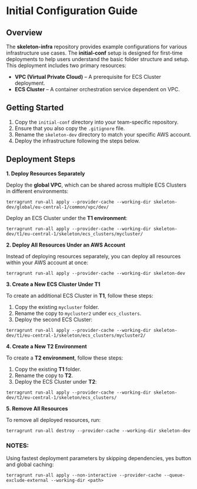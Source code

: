 # Initial Configuration Guide

## Overview

The **skeleton-infra** repository provides example configurations for various infrastructure use cases. The **initial-conf** setup is designed for first-time deployments to help users understand the basic folder structure and setup. This deployment includes two primary resources:

* **VPC (Virtual Private Cloud)** – A prerequisite for ECS Cluster deployment.
* **ECS Cluster** – A container orchestration service dependent on VPC.

## Getting Started

1. Copy the `initial-conf` directory into your team-specific repository.
2. Ensure that you also copy the `.gitignore` file.
3. Rename the `skeleton-dev` directory to match your specific AWS account.
4. Deploy the infrastructure following the steps below.

## Deployment Steps

**1. Deploy Resources Separately**

Deploy the **global VPC**, which can be shared across multiple ECS Clusters in different environments:

```
terragrunt run-all apply --provider-cache --working-dir skeleton-dev/global/eu-central-1/common/vpc/dev/
```

Deploy an ECS Cluster under the **T1 environment**:

```
terragrunt run-all apply --provider-cache --working-dir skeleton-dev/t1/eu-central-1/skeleton/ecs_clusters/mycluster/
```

**2. Deploy All Resources Under an AWS Account**

Instead of deploying resources separately, you can deploy all resources within your AWS account at once:

```
terragrunt run-all apply --provider-cache --working-dir skeleton-dev
```

**3. Create a New ECS Cluster Under T1**

To create an additional ECS Cluster in **T1**, follow these steps:

1. Copy the existing `mycluster` folder.
2. Rename the copy to `mycluster2` under `ecs_clusters`.
3. Deploy the second ECS Cluster:

```
terragrunt run-all apply --provider-cache --working-dir skeleton-dev/t1/eu-central-1/skeleton/ecs_clusters/mycluster2/
```

**4. Create a New T2 Environment**

To create a **T2 environment**, follow these steps:

1. Copy the existing **T1** folder.
2. Rename the copy to **T2**.
3. Deploy the ECS Cluster under **T2**:

```
terragrunt run-all apply --provider-cache --working-dir skeleton-dev/t2/eu-central-1/skeleton/ecs_clusters/
```

**5. Remove All Resources**

To remove all deployed resources, run:

```
terragrunt run-all destroy --provider-cache --working-dir skeleton-dev
```

### NOTES:

Using fastest deployment parameters by skipping dependencies, yes button and global caching:

`terragrunt run-all apply --non-interactive --provider-cache --queue-exclude-external --working-dir <path>`
